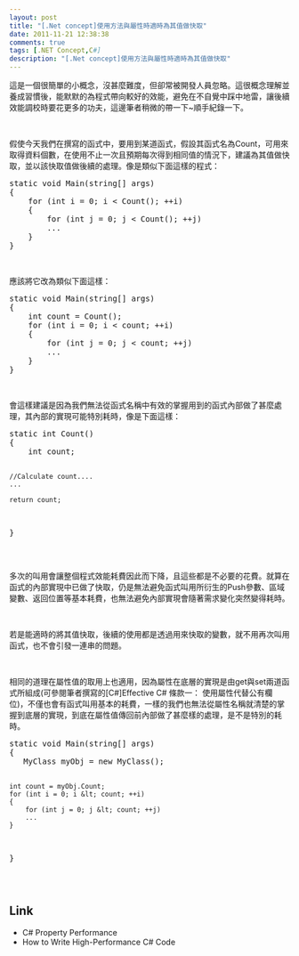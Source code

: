 ```yaml
---
layout: post
title: "[.Net concept]使用方法與屬性時適時為其值做快取"
date: 2011-11-21 12:38:38
comments: true
tags: [.NET Concept,C#]
description: "[.Net concept]使用方法與屬性時適時為其值做快取"
---
```

<p>
	這是一個很簡單的小概念，沒甚麼難度，但卻常被開發人員忽略。這很概念理解並養成習慣後，能默默的為程式帶向較好的效能，避免在不自覺中踩中地雷，讓後續效能調校時要花更多的功夫，這邊筆者稍微的帶一下~順手紀錄一下。</p>
<p>
	 </p>
<p>
	假使今天我們在撰寫的函式中，要用到某道函式，假設其函式名為Count，可用來取得資料個數，在使用不止一次且預期每次得到相同值的情況下，建議為其值做快取，並以該快取值做後續的處理。像是類似下面這樣的程式：</p>
<div class="wlWriterSmartContent" id="scid:812469c5-0cb0-4c63-8c15-c81123a09de7:e1d1f224-1870-456a-8b96-9d150e60c2de" style="padding-bottom: 0px; margin: 0px; padding-left: 0px; padding-right: 0px; display: inline; float: none; padding-top: 0px">
	<pre class="c#" name="code">
static void Main(string[] args)
{
    for (int i = 0; i &lt; Count(); ++i)
    { 
        for (int j = 0; j &lt; Count(); ++j)
        ...
    }
}</pre>
</div>
<p>
	 </p>
<p>
	應該將它改為類似下面這樣：</p>
<div class="wlWriterSmartContent" id="scid:812469c5-0cb0-4c63-8c15-c81123a09de7:84bc1761-4761-4d69-8e25-d7439da50942" style="padding-bottom: 0px; margin: 0px; padding-left: 0px; padding-right: 0px; display: inline; float: none; padding-top: 0px">
	<pre class="c#" name="code">
static void Main(string[] args)
{
    int count = Count();
    for (int i = 0; i &lt; count; ++i)
    { 
        for (int j = 0; j &lt; count; ++j)
        ...
    }
}</pre>
</div>
<p>
	 </p>
<p>
	會這樣建議是因為我們無法從函式名稱中有效的掌握用到的函式內部做了甚麼處理，其內部的實現可能特別耗時，像是下面這樣：</p>
<div class="wlWriterSmartContent" id="scid:812469c5-0cb0-4c63-8c15-c81123a09de7:349c4901-32e2-4d0e-bbbe-a2093e70097a" style="padding-bottom: 0px; margin: 0px; padding-left: 0px; padding-right: 0px; display: inline; float: none; padding-top: 0px">
	<pre class="c#" name="code">
static int Count()
{
    int count;

    //Calculate count....
    ...

    return count;
}</pre>
</div>
<p>
	 </p>
<p>
	多次的叫用會讓整個程式效能耗費因此而下降，且這些都是不必要的花費。就算在函式的內部實現中已做了快取，仍是無法避免函式叫用所衍生的Push參數、區域變數、返回位置等基本耗費，也無法避免內部實現會隨著需求變化突然變得耗時。</p>
<p>
	 </p>
<p>
	若是能適時的將其值快取，後續的使用都是透過用來快取的變數，就不用再次叫用函式，也不會引發一連串的問題。</p>
<p>
	 </p>
<p>
	相同的道理在屬性值的取用上也適用，因為屬性在底層的實現是由get與set兩道函式所組成(可參閱筆者撰寫的[C#]Effective C# 條款一： 使用屬性代替公有欄位)，不僅也會有函式叫用基本的耗費，一樣的我們也無法從屬性名稱就清楚的掌握到底層的實現，到底在屬性值傳回前內部做了甚麼樣的處理，是不是特別的耗時。</p>
<div class="wlWriterSmartContent" id="scid:812469c5-0cb0-4c63-8c15-c81123a09de7:3dfc5b52-1d5d-4002-9dc3-4db704d365f1" style="padding-bottom: 0px; margin: 0px; padding-left: 0px; padding-right: 0px; display: inline; float: none; padding-top: 0px">
	<pre class="c#" name="code">
static void Main(string[] args)
{
   MyClass myObj = new MyClass();

    int count = myObj.Count;
    for (int i = 0; i &lt; count; ++i)
    { 
        for (int j = 0; j &lt; count; ++j)
        ...
    }
}</pre>
</div>
<p>
	 </p>
<h2>
	Link</h2>
<ul>
	<li>
		C# Property Performance</li>
	<li>
		How to Write High-Performance C# Code</li>
</ul>
